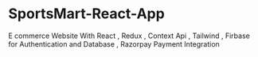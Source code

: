 # SportsMart-React-App
E commerce Website  With React ,  Redux  , Context Api , Tailwind , Firbase  for Authentication and Database  , Razorpay Payment Integration
